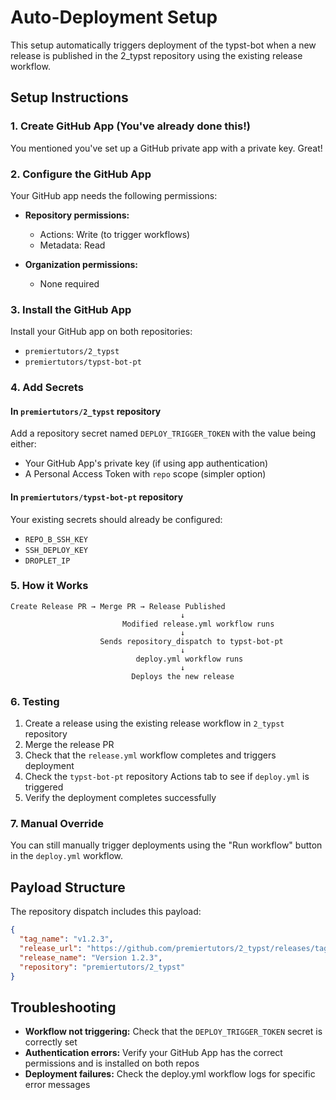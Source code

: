 # Auto-Deployment Setup

This setup automatically triggers deployment of the typst-bot when a new release is published in the 2_typst repository using the existing release workflow.

## Setup Instructions

### 1. Create GitHub App (You've already done this!)

You mentioned you've set up a GitHub private app with a private key. Great!

### 2. Configure the GitHub App

Your GitHub app needs the following permissions:

- **Repository permissions:**
  - Actions: Write (to trigger workflows)
  - Metadata: Read

- **Organization permissions:**
  - None required

### 3. Install the GitHub App

Install your GitHub app on both repositories:

- `premiertutors/2_typst`
- `premiertutors/typst-bot-pt`

### 4. Add Secrets

#### In `premiertutors/2_typst` repository

Add a repository secret named `DEPLOY_TRIGGER_TOKEN` with the value being either:

- Your GitHub App's private key (if using app authentication)
- A Personal Access Token with `repo` scope (simpler option)

#### In `premiertutors/typst-bot-pt` repository

Your existing secrets should already be configured:

- `REPO_B_SSH_KEY`
- `SSH_DEPLOY_KEY`
- `DROPLET_IP`

### 5. How it Works

```text
Create Release PR → Merge PR → Release Published
                                      ↓
                         Modified release.yml workflow runs
                                      ↓  
                    Sends repository_dispatch to typst-bot-pt
                                      ↓
                            deploy.yml workflow runs
                                      ↓
                           Deploys the new release
```

### 6. Testing

1. Create a release using the existing release workflow in `2_typst` repository
2. Merge the release PR
3. Check that the `release.yml` workflow completes and triggers deployment
4. Check the `typst-bot-pt` repository Actions tab to see if `deploy.yml` is triggered
5. Verify the deployment completes successfully

### 7. Manual Override

You can still manually trigger deployments using the "Run workflow" button in the `deploy.yml` workflow.

## Payload Structure

The repository dispatch includes this payload:
```json
{
  "tag_name": "v1.2.3",
  "release_url": "https://github.com/premiertutors/2_typst/releases/tag/v1.2.3",
  "release_name": "Version 1.2.3",
  "repository": "premiertutors/2_typst"
}
```

## Troubleshooting

- **Workflow not triggering:** Check that the `DEPLOY_TRIGGER_TOKEN` secret is correctly set
- **Authentication errors:** Verify your GitHub App has the correct permissions and is installed on both repos
- **Deployment failures:** Check the deploy.yml workflow logs for specific error messages
